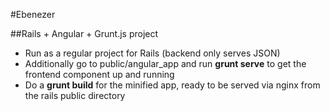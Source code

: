 #Ebenezer

##Rails + Angular + Grunt.js project

- Run as a regular project for Rails (backend only serves JSON)
- Additionally go to public/angular_app and run __grunt serve__ to get the frontend component up and running
- Do a __grunt build__ for the minified app, ready to be served via nginx from the rails public directory
